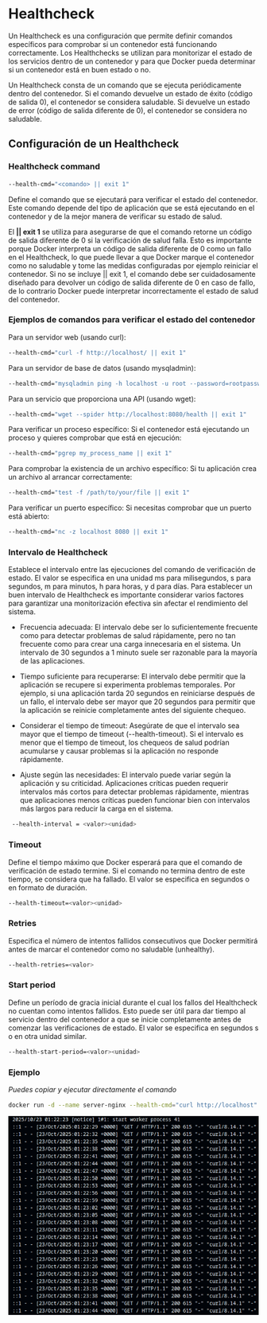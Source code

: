 # Healthcheck
Un Healthcheck es una configuración que permite definir comandos específicos para comprobar si un contenedor está funcionando correctamente. Los Healthchecks se utilizan para monitorizar el estado de los servicios dentro de un contenedor y para que Docker pueda determinar si un contenedor está en buen estado o no.

Un Healthcheck consta de un comando que se ejecuta periódicamente dentro del contenedor. Si el comando devuelve un estado de éxito (código de salida 0), el contenedor se considera saludable. Si devuelve un estado de error (código de salida diferente de 0), el contenedor se considera no saludable.

## Configuración de un Healthcheck
### Healthcheck command
```bash
--health-cmd="<comando> || exit 1"
```
Define el comando que se ejecutará para verificar el estado del contenedor. Este comando depende del tipo de aplicación que se está ejecutando en el contenedor y de la mejor manera de verificar su estado de salud. 

El **|| exit 1** se utiliza para asegurarse de que el comando retorne un código de salida diferente de 0 si la verificación de salud falla. Esto es importante porque Docker interpreta un código de salida diferente de 0 como un fallo en el Healthcheck, lo que puede llevar a que Docker marque el contenedor como no saludable y tome las medidas configuradas por ejemplo reiniciar el contenedor.
Si no se incluye || exit 1, el comando debe ser cuidadosamente diseñado para devolver un código de salida diferente de 0 en caso de fallo, de lo contrario Docker puede interpretar incorrectamente el estado de salud del contenedor.
### Ejemplos de comandos para verificar el estado del contenedor
Para un servidor web (usando curl):
```bash
--health-cmd="curl -f http://localhost/ || exit 1"
```
Para un servidor de base de datos (usando mysqladmin):
```bash
--health-cmd="mysqladmin ping -h localhost -u root --password=rootpassword || exit 1"
```
Para un servicio que proporciona una API (usando wget):
```bash
--health-cmd="wget --spider http://localhost:8080/health || exit 1"
```
Para verificar un proceso específico:
Si el contenedor está ejecutando un proceso y quieres comprobar que está en ejecución:
```bash
--health-cmd="pgrep my_process_name || exit 1"
```
Para comprobar la existencia de un archivo específico:
Si tu aplicación crea un archivo al arrancar correctamente:
```bash
--health-cmd="test -f /path/to/your/file || exit 1"
```
Para verificar un puerto específico:
Si necesitas comprobar que un puerto está abierto:
```bash
--health-cmd="nc -z localhost 8080 || exit 1"
```
### Intervalo de Healthcheck 
Establece el intervalo entre las ejecuciones del comando de verificación de estado. El valor se especifica en una unidad ms para milisegundos, s para segundos, m para minutos, h para horas, y d para días. Para establecer un buen intervalo de Healthcheck es importante considerar varios factores para garantizar una monitorización efectiva sin afectar el rendimiento del sistema. 

- Frecuencia adecuada: El intervalo debe ser lo suficientemente frecuente como para detectar problemas de salud rápidamente, pero no tan frecuente como para crear una carga innecesaria en el sistema. Un intervalo de 30 segundos a 1 minuto suele ser razonable para la mayoría de las aplicaciones.

- Tiempo suficiente para recuperarse: El intervalo debe permitir que la aplicación se recupere si experimenta problemas temporales. Por ejemplo, si una aplicación tarda 20 segundos en reiniciarse después de un fallo, el intervalo debe ser mayor que 20 segundos para permitir que la aplicación se reinicie completamente antes del siguiente chequeo.

- Considerar el tiempo de timeout: Asegúrate de que el intervalo sea mayor que el tiempo de timeout (--health-timeout). Si el intervalo es menor que el tiempo de timeout, los chequeos de salud podrían acumularse y causar problemas si la aplicación no responde rápidamente.

- Ajuste según las necesidades: El intervalo puede variar según la aplicación y su criticidad. Aplicaciones críticas pueden requerir intervalos más cortos para detectar problemas rápidamente, mientras que aplicaciones menos críticas pueden funcionar bien con intervalos más largos para reducir la carga en el sistema.
```bash
 --health-interval = <valor><unidad>
```

### Timeout
Define el tiempo máximo que Docker esperará para que el comando de verificación de estado termine. Si el comando no termina dentro de este tiempo, se considera que ha fallado. El valor se especifica en segundos o en formato de duración.
```bash
--health-timeout=<valor><unidad>
```
### Retries
Especifica el número de intentos fallidos consecutivos que Docker permitirá antes de marcar el contenedor como no saludable (unhealthy).
```bash
--health-retries=<valor>
```
### Start period
Define un período de gracia inicial durante el cual los fallos del Healthcheck no cuentan como intentos fallidos. Esto puede ser útil para dar tiempo al servicio dentro del contenedor a que se inicie completamente antes de comenzar las verificaciones de estado. El valor se especifica en segundos s o en otra unidad similar.
```bash
--health-start-period=<valor><unidad>
```

### Ejemplo
_Puedes copiar y ejecutar directamente el comando_

```bash
docker run -d --name server-nginx --health-cmd="curl http://localhost" --health-interval=3s --health-start-period=5s --health-retries=3 --health-timeout=10s nginx:alpine
```

![visualizacion del health check a traves de los logs](image.png)
